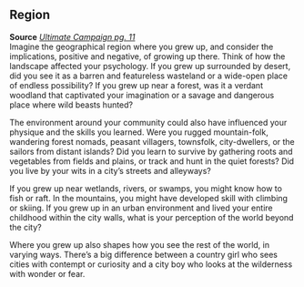 ## Region

**Source** [_Ultimate Campaign pg. 11_](http://paizo.com/products/btpy8x64?Pathfinder-Roleplaying-Game-Ultimate-Campaign)  
Imagine the geographical region where you grew up, and consider the implications, positive and negative, of growing up there. Think of how the landscape affected your psychology. If you grew up surrounded by desert, did you see it as a barren and featureless wasteland or a wide-open place of endless possibility? If you grew up near a forest, was it a verdant woodland that captivated your imagination or a savage and dangerous place where wild beasts hunted?  
  
The environment around your community could also have influenced your physique and the skills you learned. Were you rugged mountain-folk, wandering forest nomads, peasant villagers, townsfolk, city-dwellers, or the sailors from distant islands? Did you learn to survive by gathering roots and vegetables from fields and plains, or track and hunt in the quiet forests? Did you live by your wits in a city’s streets and alleyways?  
  
If you grew up near wetlands, rivers, or swamps, you might know how to fish or raft. In the mountains, you might have developed skill with climbing or skiing. If you grew up in an urban environment and lived your entire childhood within the city walls, what is your perception of the world beyond the city?  
  
Where you grew up also shapes how you see the rest of the world, in varying ways. There’s a big difference between a country girl who sees cities with contempt or curiosity and a city boy who looks at the wilderness with wonder or fear.
